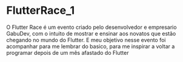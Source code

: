 # FlutterRace_1
O Flutter Race é um evento criado pelo desenvolvedor e empresario GabuDev, com o intuito de mostrar e ensinar aos novatos que estão chegando no mundo do Flutter. E meu objetivo nesse evento foi acompanhar para me lembrar do basico, para me inspirar a voltar a programar depois de um mês afastado do Flutter
